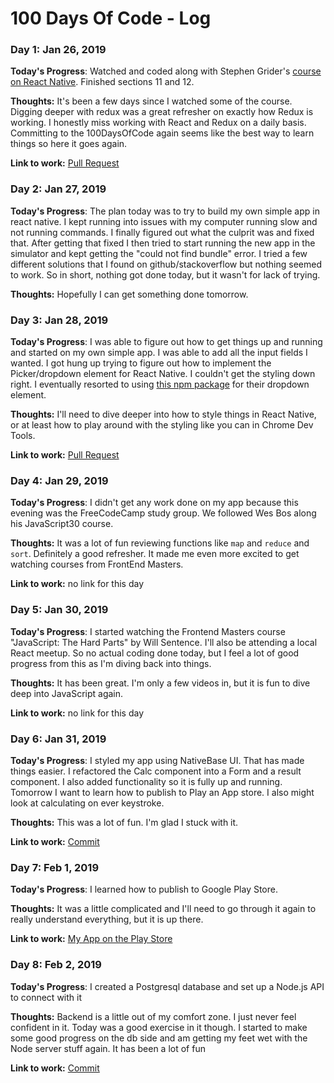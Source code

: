 # 100 Days Of Code - Log

### Day 1: Jan 26, 2019

**Today's Progress**: Watched and coded along with Stephen Grider's [course on React Native](https://www.udemy.com/the-complete-react-native-and-redux-course). Finished sections 11 and 12.

**Thoughts:** It's been a few days since I watched some of the course. Digging deeper with redux was a great refresher on exactly how Redux is working. I honestly miss working with React and Redux on a daily basis. Committing to the 100DaysOfCode again seems like the best way to learn things so here it goes again.

**Link to work:** [Pull Request](https://github.com/briancbarrow/techStack/commit/79ca1a3fc3165b96b62c2b0ca39d7ae9976eac34)

### Day 2: Jan 27, 2019

**Today's Progress**: The plan today was to try to build my own simple app in react native. I kept running into issues with my computer running slow and not running commands. I finally figured out what the culprit was and fixed that. After getting that fixed I then tried to start running the new app in the simulator and kept getting the "could not find bundle" error. I tried a few different solutions that I found on github/stackoverflow but nothing seemed to work. So in short, nothing got done today, but it wasn't for lack of trying.

**Thoughts:** Hopefully I can get something done tomorrow.

### Day 3: Jan 28, 2019

**Today's Progress**: I was able to figure out how to get things up and running and started on my own simple app. I was able to add all the input fields I wanted. I got hung up trying to figure out how to implement the Picker/dropdown element for React Native. I couldn't get the styling down right. I eventually resorted to using [this npm package](https://www.npmjs.com/package/react-native-material-dropdown) for their dropdown element.

**Thoughts:** I'll need to dive deeper into how to style things in React Native, or at least how to play around with the styling like you can in Chrome Dev Tools.

**Link to work:** [Pull Request](https://github.com/briancbarrow/techStack/commit/79ca1a3fc3165b96b62c2b0ca39d7ae9976eac34)

### Day 4: Jan 29, 2019

**Today's Progress**: I didn't get any work done on my app because this evening was the FreeCodeCamp study group. We followed Wes Bos along his JavaScript30 course.

**Thoughts:** It was a lot of fun reviewing functions like `map` and `reduce` and `sort`. Definitely a good refresher. It made me even more excited to get watching courses from FrontEnd Masters.

**Link to work:** no link for this day

### Day 5: Jan 30, 2019

**Today's Progress**: I started watching the Frontend Masters course "JavaScript: The Hard Parts" by Will Sentence. I'll also be attending a local React meetup. So no actual coding done today, but I feel a lot of good progress from this as I'm diving back into things.

**Thoughts:** It has been great. I'm only a few videos in, but it is fun to dive deep into JavaScript again.

**Link to work:** no link for this day

### Day 6: Jan 31, 2019

**Today's Progress**: I styled my app using NativeBase UI. That has made things easier. I refactored the Calc component into a Form and a result component. I also added functionality so it is fully up and running. Tomorrow I want to learn how to publish to Play an App store. I also might look at calculating on ever keystroke.

**Thoughts:** This was a lot of fun. I'm glad I stuck with it.

**Link to work:** [Commit](https://github.com/briancbarrow/tdee_calculator/commit/c366f6f4cea2f8b6983f88f8331beec81a9767ea)

### Day 7: Feb 1, 2019

**Today's Progress**: I learned how to publish to Google Play Store.

**Thoughts:** It was a little complicated and I'll need to go through it again to really understand everything, but it is up there.

**Link to work:** [My App on the Play Store](https://play.google.com/store/apps/details?id=com.tdee_calculator)

### Day 8: Feb 2, 2019

**Today's Progress**: I created a Postgresql database and set up a Node.js API to connect with it

**Thoughts:** Backend is a little out of my comfort zone. I just never feel confident in it. Today was a good exercise in it though. I started to make some good progress on the db side and am getting my feet wet with the Node server stuff again. It has been a lot of fun

**Link to work:** [Commit](https://github.com/briancbarrow/curling-app-api/commit/dc01609094ffa75ca5ec043714e2741b86e36957)
